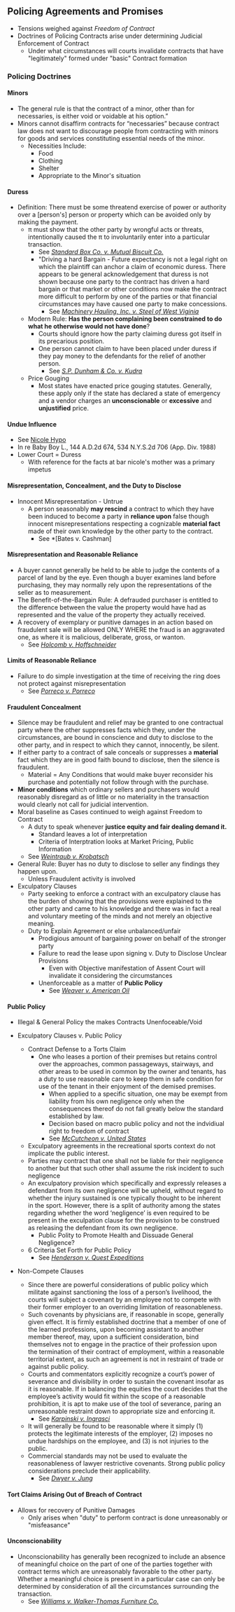 ## Policing Agreements and Promises
- Tensions weighed against *Freedom of Contract*
- Doctrines of Policing Contracts arise under determining Judicial Enforcement of Contract
  - Under what circumstances will courts invalidate contracts that have "legitimately" formed under "basic" Contract formation
### Policing Doctrines
#### Minors
  - The general rule is that the contract of a minor, other than for necessaries, is either void or voidable at his option.”
  - Minors cannot disaffirm contracts for “necessaries” because contract law does not want to discourage people from contracting with minors for goods and services constituting essential needs of the minor.
    - Necessities Include:
      - Food
      - Clothing
      - Shelter
      - Appropriate to the Minor's situation


#### Duress
  - Definition: There must be some threatend exercise of power or authority over a [person's] person or property which can be avoided only by making the payment.
    - π must show that the other party by wrongful acts or threats, intentionally caused the π to involuntarily enter into a particular transaction.
      - See *[Standard Box Co. v. Mutual Biscuit Co.](Link)*
      - "Driving a hard Bargain - Future expectancy is not a legal right on which the plaintiff can anchor a claim of economic duress. There appears to be general acknowledgement that duress is not shown because one party to the contract has driven a hard bargain or that market or other conditions now make the contract more difficult to perform by one of the parties or that financial circumstances may have caused one party to make concessions.
        - See *[Machinery Hauling, Inc. v. Steel of West Viginia](link)*
    - Modern Rule: **Has the person complaining been constrained to do what he otherwise would not have done**?
      - Courts should ignore how the party claiming duress got itself in its precarious position.
      - One person cannot claim to have been placed under duress if they pay money to the defendants for the relief of another person.
        - See *[S.P. Dunham & Co. v. Kudra](link)*
    - Price Gouging
      - Most states have enacted price gouging statutes. Generally, these apply only if the state has declared a state of emergency and a vendor charges an **unconscionable** or **excessive** and **unjustified** price.

#### Undue Influence
  - See [Nicole Hypo](link)
  - In re Baby Boy L., 144 A.D.2d 674, 534 N.Y.S.2d 706 (App. Div. 1988)
  - Lower Court = Duress
    - With reference for the facts at bar nicole's mother was a primary impetus

#### Misrepresentation, Concealment, and the Duty to Disclose
  - Innocent Misrepresentation - Untrue
    - A person seasonably **may rescind** a contract to which they have been induced to become a party in **reliance upon** false though innocent misrepresentations respecting a cognizable **material fact** made of their own knowledge by the other party to the contract.
      - See *[Bates v. Cashman]

#### Misrepresentation and Reasonable Reliance
  - A buyer cannot generally be held to be able to judge the contents of a parcel of land by the eye. Even though a buyer examines land before purchasing, they may normally rely upon the representations of the seller as to measurement.
  - The Benefit-of-the-Bargain Rule: A defrauded purchaser is entitled to the difference between the value the property would have had as represented and the value of the property they actually received.
  - A recovery of exemplary or punitive damages in an action based on fraudulent sale will be allowed ONLY WHERE the fraud is an aggravated one, as where it is malicious, deliberate, gross, or wanton.
    - See *[Holcomb v. Hoffschneider](link)*

#### Limits of Reasonable Reliance
  - Failure to do simple investigation at the time of receiving the ring does not protect against misrepresentation
     - See *[Porreco v. Porreco](link)*

#### Fraudulent Concealment
  - Silence may be fraudulent and relief may be granted to one contractual party where the other suppresses facts which they, under the circumstances, are bound in conscience and duty to disclose to the other party, and in respect to which they cannot, innocently, be silent.
  - If either party to a contract of sale conceals or suppresses a **material** fact which they are in good faith bound to disclose, then the silence is fraudulent.
    - Material = Any Conditions that would make buyer reconsider his purchase and potentially not follow through with the purchase.
  - **Minor conditions** which ordinary sellers and purchasers would reasonably disregard as of little or no materiality in the transaction would clearly not call for judicial intervention.
  - Moral baseline as Cases continued to weigh against Freedom to Contract
    - A duty to speak whenever **justice equity and fair dealing demand it.**
      - Standard leaves a lot of interpretation
      - Criteria of Interptration looks at Market Pricing, Public Information
    - See *[Weintraub v. Krobatsch](link)*
- General Rule: Buyer has no duty to disclose to seller any findings they happen upon.
  - Unless Fraudulent activity is involved
- Exculpatory Clauses
  - Party seeking to enforce a contract with an exculpatory clause has the burden of showing that the provisions were explained to the other party and came to his knowledge and there was in fact a real and voluntary meeting of the minds and not merely an objective meaning.
  - Duty to Explain Agreement or else unbalanced/unfair
    - Prodigious amount of bargaining power on behalf of the stronger party
    - Failure to read the lease upon signing v. Duty to Disclose Unclear Provisions
      - Even with Objective manifestation of Assent Court will invalidate it considering the circumstances
    - Unenforceable as a matter of **Public Policy**
      - See *[Weaver v. American Oil](link)*

#### Public Policy
- Illegal & General Policy the makes Contracts Unenfoceable/Void
- Exculpatory Clauses v. Public Policy
  - Contract Defense to a Torts Claim
    - One who leases a portion of their premises but retains control over the approaches, common passageways, stairways, and other areas to be used in common by the owner and tenants, has a duty to use reasonable care to keep them in safe condition for use of the tenant in their enjoyment of the demised premises.
      - When applied to a specific situation, one may be exempt from liability from his own negligence only when the consequences thereof do not fall greatly below the standard established by law.
      - Decision based on macro public policy and not the indvidiual right to freedom of contract
      - See *[McCutcheon v. United States](link)*
  - Exculpatory agreements in the recreational sports context do not implicate the public interest.
  - Parties may contract that one shall not be liable for their negligence to another but that such other shall assume the risk incident to such negligence
  - An exculpatory provision which specifically and expressly releases a defendant from its own negligence will be upheld, without regard to whether the injury sustained is one typically thought to be inherent in the sport. However, there is a split of authority among the states regarding whether the word ‘negligence’ is even required to be present in the exculpation clause for the provision to be construed as releasing the defendant from its own negligence.
    - Public Polity to Promote Health and Dissuade General Negligence?
  - 6 Criteria Set Forth for Public Policy
    - See *[Henderson v. Quest Expeditions](link)*

- Non-Compete Clauses
  - Since there are powerful considerations of public policy which militate against sanctioning the loss of a person’s livelihood, the courts will subject a covenant by an employee not to compete with their former employer to an overriding limitation of reasonableness.
  - Such covenants by physicians are, if reasonable in scope, generally given effect. It is firmly established doctrine that a member of one of the learned professions, upon becoming assistant to another member thereof, may, upon a sufficient consideration, bind themselves not to engage in the practice of their profession upon the termination of their contract of employment, within a reasonable territorial extent, as such an agreement is not in restraint of trade or against public policy.
  - Courts and commentators explicitly recognize a court’s power of severance and divisibility in order to sustain the covenant insofar as it is reasonable. If in balancing the equities the court decides that the employee’s activity would fit within the scope of a reasonable prohibition, it is apt to make use of the tool of severance, paring an unreasonable restraint down to appropriate size and enforcing it.
    - See *[Karpinski v. Ingrasci](link)*
  - It will generally be found to be reasonable where it simply (1) protects the legitimate interests of the employer, (2) imposes no undue hardships on the employee, and (3) is not injuries to the public.
  - Commercial standards may not be used to evaluate the reasonableness of lawyer restrictive covenants. Strong public policy considerations preclude their applicability.
    - See *[Dwyer v. Jung](link)*

#### Tort Claims Arising Out of Breach of Contract
- Allows for recovery of Punitive Damages
  - Only arises when "duty" to perform contract is done unreasonably or "misfeasance"



#### Unconscionability

- Unconscionability has generally been recognized to include an absence of meaningful choice on the part of one of the parties together with contract terms which are unreasonably favorable to the other party. Whether a meaningful choice is present in a particular case can only be determined by consideration of all the circumstances surrounding the transaction.
  - See *[Williams v. Walker-Thomas Furniture Co.](link)*
